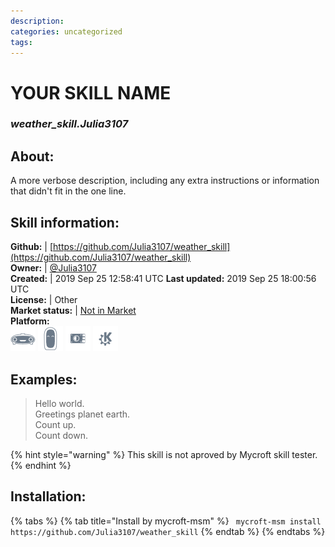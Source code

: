 ```yaml
--- 
description: 
categories: uncategorized   
tags:   
---
```


# YOUR SKILL NAME  
### _weather_skill.Julia3107_  
## About:  
A more verbose description, including any extra instructions or
information that didn't fit in the one line.

## Skill information:  
**Github:** | [https://github.com/Julia3107/weather_skill](https://github.com/Julia3107/weather_skill)  
**Owner:** | [@Julia3107](https://github.com/Julia3107)  
**Created:** | 2019 Sep 25 12:58:41 UTC  **Last updated:** 2019 Sep 25 18:00:56 UTC  
**License:** | Other  
**Market status:** | [Not in Market](https://market.mycroft.ai/skill/)  
**Platform:**  
 ![](../.gitbook/assets/mark-1-icon.png)  ![](../.gitbook/assets/mark-2-icon.png)  ![](../.gitbook/assets/picroft-icon.png)  ![](../.gitbook/assets/kde.png)   
## Examples:  
> Hello world.  
> Greetings planet earth.  
> Count up.  
> Count down.  
  
{% hint style="warning" %}
This skill is not aproved by Mycroft skill tester.
{% endhint %}
    
## Installation:  
{% tabs %}
{% tab title="Install by mycroft-msm" %}
``` mycroft-msm install https://github.com/Julia3107/weather_skill```
{% endtab %}
  {% endtabs %}
  